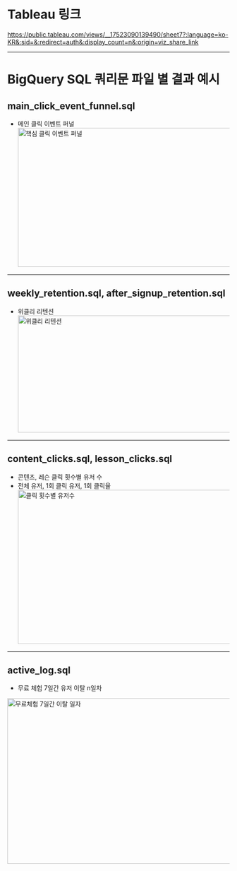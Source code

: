 # Tableau 링크
https://public.tableau.com/views/__17523090139490/sheet7?:language=ko-KR&:sid=&:redirect=auth&:display_count=n&:origin=viz_share_link

---

# BigQuery SQL 쿼리문 파일 별 결과 예시

## main_click_event_funnel.sql
- 메인 클릭 이벤트 퍼널
  <img width="1035" height="315" alt="핵심 클릭 이벤트 퍼널" src="https://github.com/user-attachments/assets/a990ceb0-cde4-436f-8670-94cb2338f32f" />
  
---

## weekly_retention.sql, after_signup_retention.sql
- 위클리 리텐션
  <img width="892" height="265" alt="위클리 리텐션" src="https://github.com/user-attachments/assets/3f3c11fd-7452-4640-9165-f6a16b46f602" />

---

## content_clicks.sql, lesson_clicks.sql
- 콘텐츠, 레슨 클릭 횟수별 유저 수
- 전체 유저, 1회 클릭 유저, 1회 클릭율
  <img width="754" height="349" alt="클릭 횟수별 유저수" src="https://github.com/user-attachments/assets/87a56b99-3f2e-4b2e-ae71-ffff3f980247" />

---

## active_log.sql
- 무료 체험 7일간 유저 이탈 n일차
<img width="605" height="375" alt="무료체험 7일간 이탈 일자" src="https://github.com/user-attachments/assets/5663357a-d1b3-4ce3-95bd-62027af7ab3a" />
  

